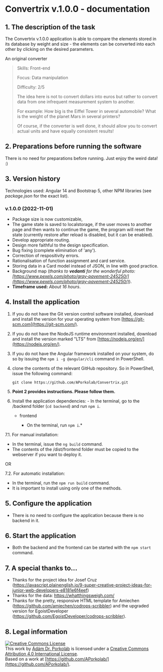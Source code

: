 # Convertrix v.1.0.0 - documentation

## 1. The description of the task

The Convertrix v.1.0.0 application is able to compare the elements stored in its database by weight and size - the elements can be converted into each other by clicking on the desired parameters.

An original converter

> Skills: Front-end
>
> Focus: Data manipulation
>
> Difficulty: 2/5
>
> The idea here is not to convert dollars into euros but rather to
> convert data from one infrequent measurement system to another.
>
> For example: How big is the Eiffel Tower in several automobile? What
> is the weight of the planet Mars in several printers?
>
> Of course, if the converter is well done, it should allow you to
> convert actual units and have equally consistent results!

## 2. Preparations before running the software

There is no need for preparations before running. Just enjoy the weird data! :)

## **3. Version history**

Technologies used: Angular 14 and Bootstrap 5, other NPM libraries (see _package.json_ for the exact list).

### v.1.0.0 (2022-11-01)

- Package size is now customizable,
- The game state is saved to localstorage, if the user moves to another page and then wants to continue the game, the program will reset the state (currently restore after reload is disabled, but it can be enabled).
- Develop appropriate routing.
- Design more faithful to the design specification.
- Bug fixing (complete elimination of 'any').
- Correction of respositivity errors.
- Rationalisation of function assignment and card service.
- Storing data in a Card model instead of JSON, in line with good practice.
- Background map (_thanks to **vedanti** for the wonderful photo: [https://www.pexels.com/photo/gray-pavement-245250/](https://www.pexels.com/photo/gray-pavement-245250/)_).
- **Timeframe used:** _About 16 hours_.

## **4. Install the application**

1.  If you do not have the Git version control software installed, download and install the version for your operating system from [https://git-scm.com](https://git-scm.com/).
2.  If you do not have the NodeJS runtime environment installed, download and install the version marked "LTS" from [https://nodejs.org/en/](https://nodejs.org/en/).
3.  If you do not have the Angular framework installed on your system, do so by issuing the `npm i -g @angular/cli` command in PowerShell.
4.  clone the contents of the relevant GitHub repository. So in PowerShell, issue the following command:

    `git clone https://github.com/APorkolab/Convertrix.git`

5.  **Point 2 provides instructions. Please follow them.**

6.  Install the application dependencies: - In the terminal, go to the /backend folder (`cd backend`) and run `npm i`.

    - frontend

      - On the terminal, run `npm i`.\*

7.1. For manual installation:

- In the terminal, issue the `ng build` command.
- The contents of the /dist/frontend folder must be copied to the webserver if you want to deploy it.

OR

7.2. For automatic installation:

- In the terminal, run the `npm run build` command.
- It is important to install using only one of the methods.

## **5. Configure the application**

- There is no need to configure the application because there is no backend in it.

## **6. Start the application**

- Both the backend and the frontend can be started with the `npm start` command.

## **7. A special thanks to...**

- Thanks for the project idea for Josef Cruz (https://javascript.plainenglish.io/9-super-creative-project-ideas-for-junior-web-developers-e8181e6f4eef)
- Thanks for the data: https://whatthingsweigh.com/
- Thanks for the pretty, responsive HTML template for Amiechen (https://github.com/amiechen/codrops-scribbler) and the upgraded version for EgoistDeveloper (https://github.com/EgoistDeveloper/codrops-scribbler).

## **8. Legal information**

[![Creative Commons License](https://camo.githubusercontent.com/72af7c8e70a45c471163e803748d0338b3b2b52f6b040804e549e4163de72a58/68747470733a2f2f692e6372656174697665636f6d6d6f6e732e6f72672f6c2f62792f342e302f38387833312e706e67)](http://creativecommons.org/licenses/by/4.0/)  
This work by [Ádám Dr. Porkoláb](https://porkolab.digital/) is licensed under a [Creative Commons Attribution 4.0 International License](http://creativecommons.org/licenses/by/4.0/).  
Based on a work at [](https://github.com/APorkolab/)[https://github.com/APorkolab/](https://github.com/APorkolab/).
